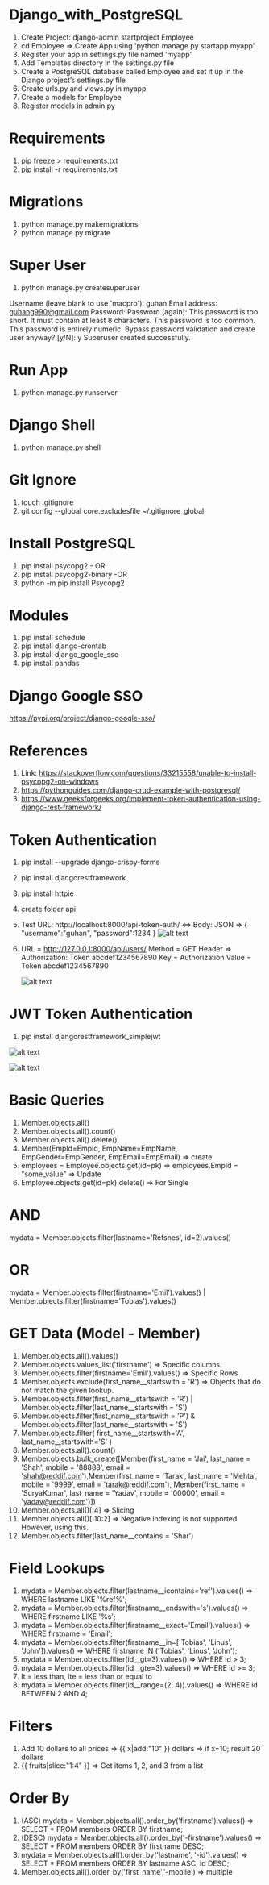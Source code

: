 # Django_with_PostgreSQL

1. Create Project: django-admin startproject Employee
2. cd Employee => Create App using 'python manage.py startapp myapp'
3. Register your app in settings.py file named 'myapp'
4. Add Templates directory in the settings.py file
5. Create a PostgreSQL database called Employee and set it up in the Django project’s settings.py file
6. Create urls.py and views.py in myapp
7. Create a models for Employee
8. Register models in admin.py

# Requirements

1. pip freeze > requirements.txt
2. pip install -r requirements.txt

# Migrations

1. python manage.py makemigrations
2. python manage.py migrate

# Super User

1. python manage.py createsuperuser

Username (leave blank to use 'macpro'): guhan
Email address: guhang990@gmail.com
Password:
Password (again):
This password is too short. It must contain at least 8 characters.
This password is too common.
This password is entirely numeric.
Bypass password validation and create user anyway? [y/N]: y
Superuser created successfully.

# Run App

1. python manage.py runserver

# Django Shell

1. python manage.py shell

# Git Ignore 

1. touch .gitignore
2. git config --global core.excludesfile ~/.gitignore_global

# Install PostgreSQL

1. pip install psycopg2 - OR
2. pip install psycopg2-binary -OR
3. python -m pip install Psycopg2

# Modules 

1. pip install schedule
2. pip install django-crontab
3. pip install django_google_sso
4. pip install pandas

# Django Google SSO

https://pypi.org/project/django-google-sso/

# References

1. Link: https://stackoverflow.com/questions/33215558/unable-to-install-psycopg2-on-windows
2. https://pythonguides.com/django-crud-example-with-postgresql/
3. https://www.geeksforgeeks.org/implement-token-authentication-using-django-rest-framework/

# Token Authentication

1. pip install --upgrade django-crispy-forms
2. pip install djangorestframework
3. pip install httpie
4. create folder api
5. Test URL: http://localhost:8000/api-token-auth/ <=>
   Body: JSON => {
    "username":"guhan",
    "password":1234
}
![alt text](image-1.png)

6. URL = http://127.0.0.1:8000/api/users/ 
   Method = GET
   Header => Authorization: Token abcdef1234567890
   Key = Authorization 
   Value = Token abcdef1234567890

   ![alt text](image.png)

# JWT Token Authentication

1. pip install djangorestframework_simplejwt

![alt text](image-2.png)

![alt text](image-3.png)


# Basic Queries

1. Member.objects.all()
2. Member.objects.all().count()
3. Member.objects.all().delete()
4. Member(EmpId=EmpId, EmpName=EmpName, EmpGender=EmpGender, EmpEmail=EmpEmail) => create
5. employees = Employee.objects.get(id=pk) =>  employees.EmpId = "some_value" => Update
6. Employee.objects.get(id=pk).delete() => For Single

# AND 

mydata = Member.objects.filter(lastname='Refsnes', id=2).values()

# OR 

mydata = Member.objects.filter(firstname='Emil').values() | Member.objects.filter(firstname='Tobias').values()

# GET Data (Model - Member)

1. Member.objects.all().values()
2. Member.objects.values_list('firstname')  => Specific columns
3. Member.objects.filter(firstname='Emil').values() => Specific Rows
4. Member.objects.exclude(first_name__startswith = 'R')   => Objects that do not match the given lookup.
5. Member.objects.filter(first_name__startswith = 'R') | Member.objects.filter(last_name__startswith = 'S') 
6. Member.objects.filter(first_name__startswith = 'P') & Member.objects.filter(last_name__startswith = 'S') 
7. Member.objects.filter( first_name__startswith='A', last_name__startswith='S' )
8. Member.objects.all().count()
9. Member.objects.bulk_create([Member(first_name = 'Jai', last_name = 'Shah', mobile = '88888', email = 'shah@reddif.com'),Member(first_name = 'Tarak', last_name = 'Mehta', mobile = '9999', email = 'tarak@reddif.com'), Member(first_name = 'SuryaKumar', last_name = 'Yadav', mobile = '00000', email = 'yadav@reddif.com')])
10. Member.objects.all()[:4]      => Slicing
11. Member.objects.all()[:10:2]    => Negative indexing is not supported. However, using this.
12. Member.objects.filter(last_name__contains = 'Shar')

# Field Lookups

1. mydata = Member.objects.filter(lastname__icontains='ref').values() => WHERE lastname LIKE '%ref%'; 
2. mydata = Member.objects.filter(firstname__endswith='s').values() => WHERE firstname LIKE '%s';
3. mydata = Member.objects.filter(firstname__exact='Email').values() => WHERE firstname = 'Email';
4. mydata = Member.objects.filter(firstname__in=['Tobias', 'Linus', 'John']).values() => WHERE firstname IN ('Tobias', 'Linus', 'John');
5. mydata = Member.objects.filter(id__gt=3).values() => WHERE id > 3;
6. mydata = Member.objects.filter(id__gte=3).values() => WHERE id >= 3;
7. lt = less than, lte = less than or equal to
8. mydata = Member.objects.filter(id__range=(2, 4)).values() => WHERE id BETWEEN 2 AND 4;

# Filters

1. Add 10 dollars to all prices => {{ x|add:"10" }} dollars => if x=10; result 20 dollars
2. {{ fruits|slice:"1:4" }} => Get items 1, 2, and 3 from a list

# Order By

1. (ASC) mydata = Member.objects.all().order_by('firstname').values()  => SELECT * FROM members ORDER BY firstname;
2. (DESC) mydata = Member.objects.all().order_by('-firstname').values() => SELECT * FROM members ORDER BY firstname DESC;
3. mydata = Member.objects.all().order_by('lastname', '-id').values() => SELECT * FROM members ORDER BY lastname ASC, id DESC;
4. Member.objects.all().order_by('first_name','-mobile') => multiple
